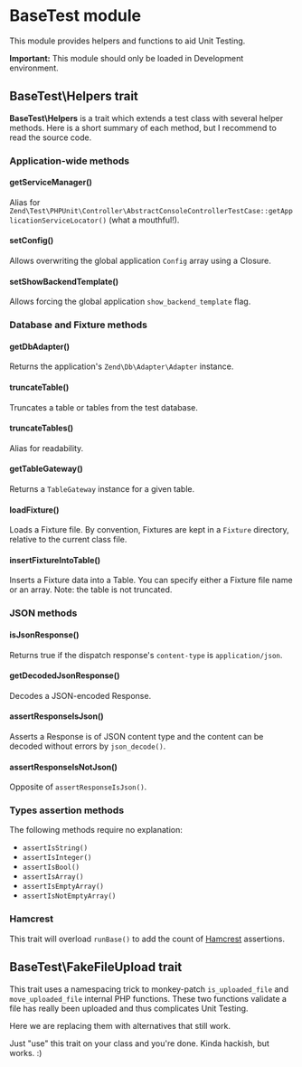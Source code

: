# BaseTest module

This module provides helpers and functions to aid Unit Testing.

**Important:** This module should only be loaded in Development environment.

## BaseTest\Helpers trait

**BaseTest\Helpers** is a trait which extends a test class with several helper methods. Here is a short summary of each method, but I recommend to read the source code.

### Application-wide methods

#### getServiceManager()
Alias for `Zend\Test\PHPUnit\Controller\AbstractConsoleControllerTestCase::getApplicationServiceLocator()` (what a mouthful!).

#### setConfig()
Allows overwriting the global application `Config` array using a Closure.

#### setShowBackendTemplate()
Allows forcing the global application `show_backend_template` flag.

### Database and Fixture methods

#### getDbAdapter()
Returns the application's `Zend\Db\Adapter\Adapter` instance.

#### truncateTable()
Truncates a table or tables from the test database.

#### truncateTables()
Alias for readability.

#### getTableGateway()
Returns a `TableGateway` instance for a given table.

#### loadFixture()
Loads a Fixture file. By convention, Fixtures are kept in a `Fixture` directory, relative to the current class file.

#### insertFixtureIntoTable()
Inserts a Fixture data into a Table. You can specify either a Fixture file name or an array. Note: the table is not truncated.

### JSON methods

#### isJsonResponse()
Returns true if the dispatch response's `content-type` is `application/json`.

#### getDecodedJsonResponse()
Decodes a JSON-encoded Response.

#### assertResponseIsJson()
Asserts a Response is of JSON content type and the content can be decoded without errors by `json_decode()`.

#### assertResponseIsNotJson()
Opposite of `assertResponseIsJson()`.


### Types assertion methods

The following methods require no explanation:

- `assertIsString()`
- `assertIsInteger()`
- `assertIsBool()`
- `assertIsArray()`
- `assertIsEmptyArray()`
- `assertIsNotEmptyArray()`


### Hamcrest

This trait will overload `runBase()` to add the count of [Hamcrest](https://github.com/hamcrest/hamcrest-php) assertions.


## BaseTest\FakeFileUpload trait

This trait uses a namespacing trick to monkey-patch `is_uploaded_file` and `move_uploaded_file` internal PHP functions. These two functions validate a file has really been uploaded and thus complicates Unit Testing.

Here we are replacing them with alternatives that still work.

Just "use" this trait on your class and you're done. Kinda hackish, but works. :)
